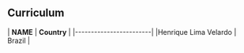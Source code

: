 ## Curriculum
| **NAME** | **Country** |
|------------------------|
|Henrique Lima Velardo | Brazil |

